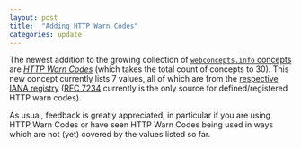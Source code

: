 ```yaml
---
layout: post
title:  "Adding HTTP Warn Codes"
categories: update
---
```


The newest addition to the growing collection of [`webconcepts.info` concepts](/concepts/) are [*HTTP Warn Codes*](/concepts/http-warn-codes) (which takes the total count of concepts to 30). This new concept currently lists 7 values, all of which are from the [respective IANA registry](https://www.iana.org/assignments/http-warn-codes/http-warn-codes.xhtml) ([RFC 7234](http://webconcepts.info/specs/IETF/RFC/7234) currently is the only source for defined/registered HTTP warn codes).

As usual, feedback is greatly appreciated, in particular if you are using HTTP Warn Codes or have seen HTTP Warn Codes being used in ways which are not (yet) covered by the values listed so far.
